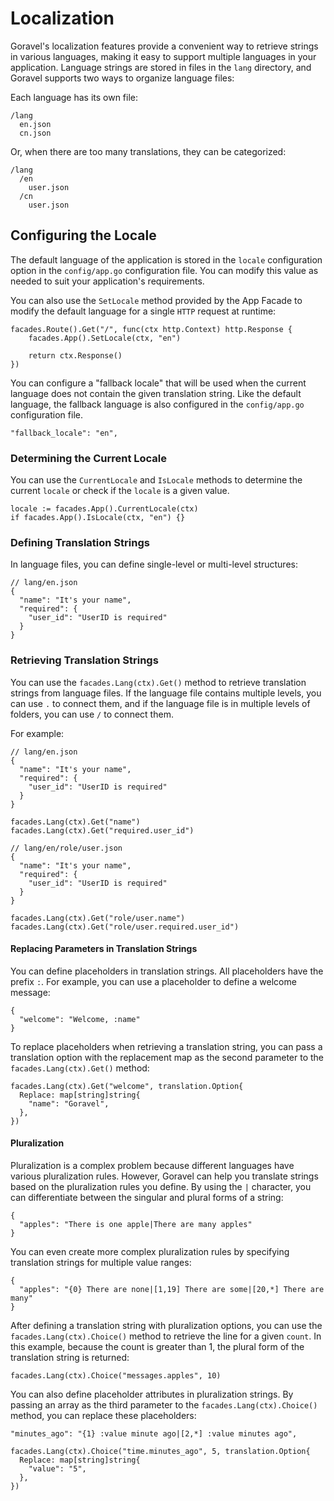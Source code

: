 # Localization

Goravel's localization features provide a convenient way to retrieve strings in various languages, making it easy to
support multiple languages in your application. Language strings are stored in files in the `lang` directory, and
Goravel supports two ways to organize language files:

Each language has its own file:

```
/lang
  en.json
  cn.json
```

Or, when there are too many translations, they can be categorized:

```
/lang
  /en
    user.json
  /cn
    user.json
```

## Configuring the Locale

The default language of the application is stored in the `locale` configuration option in the `config/app.go`
configuration file. You can modify this value as needed to suit your application's requirements.

You can also use the `SetLocale` method provided by the App Facade to modify the default language for a single `HTTP`
request at runtime:

```
facades.Route().Get("/", func(ctx http.Context) http.Response {
    facades.App().SetLocale(ctx, "en")

    return ctx.Response()
})
```

You can configure a "fallback locale" that will be used when the current language does not contain the given translation
string. Like the default language, the fallback language is also configured in the `config/app.go` configuration file.

```
"fallback_locale": "en",
```

### Determining the Current Locale

You can use the `CurrentLocale` and `IsLocale` methods to determine the current `locale` or check if the `locale` is a
given value.

```
locale := facades.App().CurrentLocale(ctx)
if facades.App().IsLocale(ctx, "en") {}
```

### Defining Translation Strings

In language files, you can define single-level or multi-level structures:

```
// lang/en.json
{
  "name": "It's your name",
  "required": {
    "user_id": "UserID is required"
  }
}
```

### Retrieving Translation Strings

You can use the `facades.Lang(ctx).Get()` method to retrieve translation strings from language files. If the language
file contains multiple levels, you can use `.` to connect them, and if the language file is in multiple levels of
folders, you can use `/` to connect them.

For example:

```
// lang/en.json
{
  "name": "It's your name",
  "required": {
    "user_id": "UserID is required"
  }
}

facades.Lang(ctx).Get("name")
facades.Lang(ctx).Get("required.user_id")

// lang/en/role/user.json
{
  "name": "It's your name",
  "required": {
    "user_id": "UserID is required"
  }
}

facades.Lang(ctx).Get("role/user.name")
facades.Lang(ctx).Get("role/user.required.user_id")
```

#### Replacing Parameters in Translation Strings

You can define placeholders in translation strings. All placeholders have the prefix `:`. For example, you can use a
placeholder to define a welcome message:

```
{
  "welcome": "Welcome, :name"
}
```

To replace placeholders when retrieving a translation string, you can pass a translation option with the replacement map
as the second parameter to the `facades.Lang(ctx).Get()` method:

```
facades.Lang(ctx).Get("welcome", translation.Option{
  Replace: map[string]string{
    "name": "Goravel",
  },
})
```

#### Pluralization

Pluralization is a complex problem because different languages have various pluralization rules. However, Goravel can
help you translate strings based on the pluralization rules you define. By using the `|` character, you can
differentiate between the singular and plural forms of a string:

```
{
  "apples": "There is one apple|There are many apples"
}
```

You can even create more complex pluralization rules by specifying translation strings for multiple value ranges:

```
{
  "apples": "{0} There are none|[1,19] There are some|[20,*] There are many"
}
```

After defining a translation string with pluralization options, you can use the `facades.Lang(ctx).Choice()` method to
retrieve the line for a given `count`. In this example, because the count is greater than 1, the plural form of the
translation string is returned:

```
facades.Lang(ctx).Choice("messages.apples", 10)
```

You can also define placeholder attributes in pluralization strings. By passing an array as the third parameter to the
`facades.Lang(ctx).Choice()` method, you can replace these placeholders:

```
"minutes_ago": "{1} :value minute ago|[2,*] :value minutes ago",

facades.Lang(ctx).Choice("time.minutes_ago", 5, translation.Option{
  Replace: map[string]string{
    "value": "5",
  },
})
```

<CommentService/>
